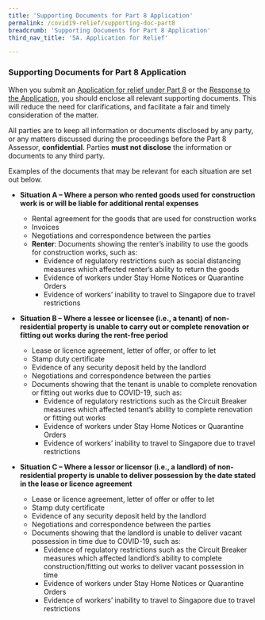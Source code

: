 ```yaml
---
title: 'Supporting Documents for Part 8 Application'
permalink: /covid19-relief/supporting-doc-part8
breadcrumb: 'Supporting Documents for Part 8 Application'
third_nav_title: '5A. Application for Relief'

---
```



### Supporting Documents for Part 8 Application ###

When you submit an [Application for relief under Part 8](/covid19-relief/key-steps-in-part8) or the [Response to the Application](/covid19-relief/key-steps-in-part8), you should enclose all relevant supporting documents. This will reduce the need for clarifications, and facilitate a fair and timely consideration of the matter.

All parties are to keep all information or documents disclosed by any party, or any matters discussed during the proceedings before the Part 8 Assessor, **confidential**. Parties **must not disclose** the information or documents to any third party.

Examples of the documents that may be relevant for each situation are set out below.

* **Situation A – Where a person who rented goods used for construction work is or will be liable for additional rental expenses**
  * Rental agreement for the goods that are used for construction works 
  * Invoices
  * Negotiations and correspondence between the parties  
  * **Renter**: Documents showing the renter’s inability to use the goods for construction works, such as:
    * Evidence of regulatory restrictions such as social distancing measures which affected renter’s ability to return the goods
    * Evidence of workers under Stay Home Notices or Quarantine Orders
    * Evidence of workers’ inability to travel to Singapore due to travel restrictions 


* **Situation B – Where a lessee or licensee (i.e., a tenant) of non-residential property is unable to carry out or complete renovation or fitting out works during the rent-free period** 
  * Lease or licence agreement, letter of offer, or offer to let 
  * Stamp duty certificate
  * Evidence of any security deposit held by the landlord
  * Negotiations and correspondence between the parties  
  * Documents showing that the tenant is unable to complete renovation or fitting out works due to COVID-19, such as:
    * Evidence of regulatory restrictions such as the Circuit Breaker measures which affected tenant’s ability to complete renovation or fitting out works 
    * Evidence of workers under Stay Home Notices or Quarantine Orders
    * Evidence of workers’ inability to travel to Singapore due to travel restrictions 

* **Situation C – Where a lessor or licensor (i.e., a landlord) of non-residential property is unable to deliver possession by the date stated in the lease or licence agreement** 
  * Lease or licence agreement, letter of offer or offer to let 
  * Stamp duty certificate
  * Evidence of any security deposit held by the landlord
  * Negotiations and correspondence between the parties  
  * Documents showing that the landlord is unable to deliver vacant possession in time due to COVID-19, such as:
    * Evidence of regulatory restrictions such as the Circuit Breaker measures which affected landlord’s ability to complete construction/fitting out works to deliver vacant possession in time
    * Evidence of workers under Stay Home Notices or Quarantine Orders
    * Evidence of workers’ inability to travel to Singapore due to travel restrictions 
 
